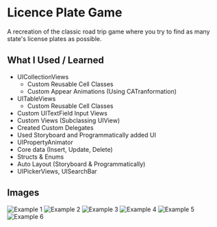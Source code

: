 # Licence Plate Game

A recreation of the classic road trip game where you try to find as many state's license plates as possible.

## What I Used / Learned
- UICollectionViews
     - Custom Reusable Cell Classes
     - Custom Appear Animations (Using CATranformation)
- UITableViews
     - Custom Reusable Cell Classes
- Custom UITextField Input Views
- Custom Views (Subclassing UIView)
- Created Custom Delegates
- Used Storyboard and Programmatically added UI
- UIPropertyAnimator
- Core data (Insert, Update, Delete)
- Structs & Enums
- Auto Layout (Storyboard & Programmatically)
- UIPickerViews, UISearchBar

## Images
![Example 1](./images/example1.png)
![Example 2](./images/example2.png)
![Example 3](./images/example3.png)
![Example 4](./images/example4.png)
![Example 5](./images/example5.png)
![Example 6](./images/example6.png)
